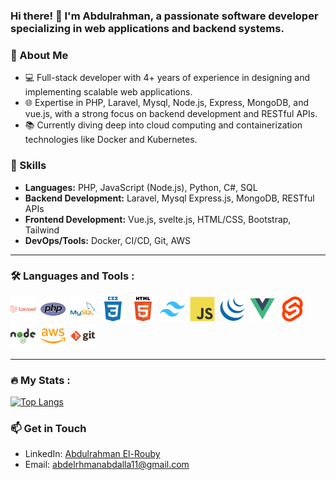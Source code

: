 ### Hi there! 👋 I'm Abdulrahman, a passionate software developer specializing in web applications and backend systems.

### 🚀 About Me

- 💻 Full-stack developer with 4+ years of experience in designing and implementing scalable web applications.
- 🌐 Expertise in PHP, Laravel, Mysql, Node.js, Express, MongoDB, and vue.js, with a strong focus on backend development and RESTful APIs.
- 📚 Currently diving deep into cloud computing and containerization technologies like Docker and Kubernetes.

### 💼 Skills

- **Languages:** PHP, JavaScript (Node.js), Python, C#, SQL
- **Backend Development:** Laravel, Mysql Express.js, MongoDB, RESTful APIs
- **Frontend Development:** Vue.js, svelte.js, HTML/CSS, Bootstrap, Tailwind
- **DevOps/Tools:** Docker, CI/CD, Git, AWS



---

### :hammer_and_wrench: Languages and Tools :

<div>
  <img src="https://github.com/devicons/devicon/blob/master/icons/laravel/laravel-original-wordmark.svg" title="Laravel" alt="Laravel" width="40" height="40"/>&nbsp;
  <img src="https://github.com/devicons/devicon/blob/master/icons/php/php-original.svg" title="PHP" alt="PHP" width="40" height="40"/>&nbsp;
  <img src="https://github.com/devicons/devicon/blob/master/icons/mysql/mysql-original-wordmark.svg" title="mysql" alt="mysql" width="40" height="40"/>&nbsp;
  <img src="https://github.com/devicons/devicon/blob/master/icons/css3/css3-plain-wordmark.svg"  title="CSS3" alt="CSS" width="40" height="40"/>&nbsp;
  <img src="https://github.com/devicons/devicon/blob/master/icons/html5/html5-original-wordmark.svg" title="HTML5" alt="HTML" width="40" height="40"/>&nbsp;
  <img src="https://github.com/devicons/devicon/blob/master/icons/tailwindcss/tailwindcss-original.svg" title="tailwindcss" alt="tailwindcss" width="40" height="40"/>&nbsp;
  <img src="https://github.com/devicons/devicon/blob/master/icons/javascript/javascript-original.svg" title="JavaScript" alt="JavaScript" width="40" height="40"/>&nbsp;
  <img src="https://github.com/devicons/devicon/blob/master/icons/jquery/jquery-original.svg" title="jquery" alt="jquery" width="40" height="40"/>&nbsp;
  <img src="https://github.com/devicons/devicon/blob/master/icons/vuejs/vuejs-original.svg" title="vuejs" alt="vuejs " width="40" height="40"/>&nbsp;
  <img src="https://github.com/devicons/devicon/blob/master/icons/svelte/svelte-original.svg" title="svelte" alt="svelte" width="40" height="40"/>&nbsp;
  <img src="https://github.com/devicons/devicon/blob/master/icons/nodejs/nodejs-original-wordmark.svg" title="NodeJS" alt="NodeJS" width="40" height="40"/>&nbsp;
  <img src="https://github.com/devicons/devicon/blob/master/icons/amazonwebservices/amazonwebservices-plain-wordmark.svg" title="AWS" alt="AWS" width="40" height="40"/>&nbsp;
  <img src="https://github.com/devicons/devicon/blob/master/icons/git/git-original-wordmark.svg" title="Git" **alt="Git" width="40" height="40"/>
</div>

---


### :fire: My Stats :
[![Top Langs](https://github-readme-stats.vercel.app/api/top-langs/?username=AbdulrahmanAbdullahElrouby&layout=compact&theme=vision-friendly-dark)](https://github.com/anuraghazra/github-readme-stats)

### 📫 Get in Touch

- LinkedIn: [Abdulrahman El-Rouby](https://www.linkedin.com/in/abdulrahman-abdullah-65603418a/)
- Email: abdelrhmanabdalla11@gmail.com
